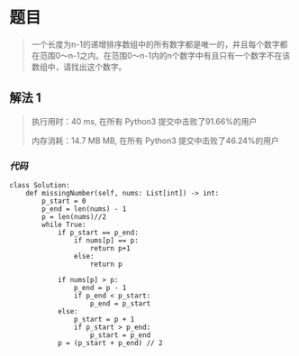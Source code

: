 # 题目
> 一个长度为n-1的递增排序数组中的所有数字都是唯一的，并且每个数字都在范围0～n-1之内。在范围0～n-1内的n个数字中有且只有一个数字不在该数组中，请找出这个数字。
## 解法 1
> 执行用时：40 ms, 在所有 Python3 提交中击败了91.66%的用户
> 
> 内存消耗：14.7 MB MB, 在所有 Python3 提交中击败了46.24%的用户
### *代码*
```
class Solution:
    def missingNumber(self, nums: List[int]) -> int:
        p_start = 0
        p_end = len(nums) - 1
        p = len(nums)//2
        while True:
            if p_start == p_end:
                if nums[p] == p:
                    return p+1
                else:
                    return p

            if nums[p] > p:
                p_end = p - 1
                if p_end < p_start:
                    p_end = p_start
            else:
                p_start = p + 1
                if p_start > p_end:
                    p_start = p_end
            p = (p_start + p_end) // 2
```